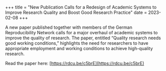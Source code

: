 +++ title = "New Publication Calls for a Redesign of Academic Systems to Improve Research Quality and Boost Good Research Practice" date = 2023-02-08 +++

A new paper published together with members of the German Reproducibility Network calls for a major overhaul of academic systems to improve the quality of research. The paper, entitled “Quality research needs good working conditions,” highlights the need for researchers to have appropriate employment and working conditions to achieve high-quality research.

Read the paper here: [https://rdcu.be/c5brE](https://rdcu.be/c5brE)
